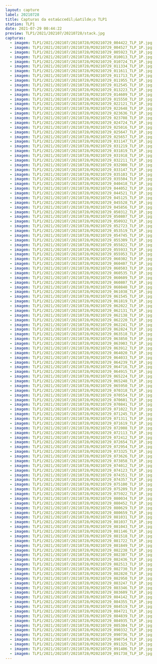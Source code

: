 ```yaml
---
layout: capture
label: 20210728
title: Capturas da esta&ccedil;&atilde;o TLP1
station: TLP1
date: 2021-07-29 00:44:22
preview: TLP1/2021/202107/20210728/stack.jpg
capturas:
  - imagem: TLP1/2021/202107/20210728/M20210729_004422_TLP_1P.jpg
  - imagem: TLP1/2021/202107/20210728/M20210729_004527_TLP_1P.jpg
  - imagem: TLP1/2021/202107/20210728/M20210729_005923_TLP_1P.jpg
  - imagem: TLP1/2021/202107/20210728/M20210729_010013_TLP_1P.jpg
  - imagem: TLP1/2021/202107/20210728/M20210729_010724_TLP_1P.jpg
  - imagem: TLP1/2021/202107/20210728/M20210729_011334_TLP_1P.jpg
  - imagem: TLP1/2021/202107/20210728/M20210729_011611_TLP_1P.jpg
  - imagem: TLP1/2021/202107/20210728/M20210729_011713_TLP_1P.jpg
  - imagem: TLP1/2021/202107/20210728/M20210729_011955_TLP_1P.jpg
  - imagem: TLP1/2021/202107/20210728/M20210729_012545_TLP_1P.jpg
  - imagem: TLP1/2021/202107/20210728/M20210729_013223_TLP_1P.jpg
  - imagem: TLP1/2021/202107/20210728/M20210729_014609_TLP_1P.jpg
  - imagem: TLP1/2021/202107/20210728/M20210729_015550_TLP_1P.jpg
  - imagem: TLP1/2021/202107/20210728/M20210729_022121_TLP_1P.jpg
  - imagem: TLP1/2021/202107/20210728/M20210729_022648_TLP_1P.jpg
  - imagem: TLP1/2021/202107/20210728/M20210729_023636_TLP_1P.jpg
  - imagem: TLP1/2021/202107/20210728/M20210729_023708_TLP_1P.jpg
  - imagem: TLP1/2021/202107/20210728/M20210729_024724_TLP_1P.jpg
  - imagem: TLP1/2021/202107/20210728/M20210729_025016_TLP_1P.jpg
  - imagem: TLP1/2021/202107/20210728/M20210729_025647_TLP_1P.jpg
  - imagem: TLP1/2021/202107/20210728/M20210729_025657_TLP_1P.jpg
  - imagem: TLP1/2021/202107/20210728/M20210729_031147_TLP_1P.jpg
  - imagem: TLP1/2021/202107/20210728/M20210729_031219_TLP_1P.jpg
  - imagem: TLP1/2021/202107/20210728/M20210729_031819_TLP_1P.jpg
  - imagem: TLP1/2021/202107/20210728/M20210729_031918_TLP_1P.jpg
  - imagem: TLP1/2021/202107/20210728/M20210729_032211_TLP_1P.jpg
  - imagem: TLP1/2021/202107/20210728/M20210729_032900_TLP_1P.jpg
  - imagem: TLP1/2021/202107/20210728/M20210729_033147_TLP_1P.jpg
  - imagem: TLP1/2021/202107/20210728/M20210729_035103_TLP_1P.jpg
  - imagem: TLP1/2021/202107/20210728/M20210729_035504_TLP_1P.jpg
  - imagem: TLP1/2021/202107/20210728/M20210729_040418_TLP_1P.jpg
  - imagem: TLP1/2021/202107/20210728/M20210729_044052_TLP_1P.jpg
  - imagem: TLP1/2021/202107/20210728/M20210729_044521_TLP_1P.jpg
  - imagem: TLP1/2021/202107/20210728/M20210729_045125_TLP_1P.jpg
  - imagem: TLP1/2021/202107/20210728/M20210729_045528_TLP_1P.jpg
  - imagem: TLP1/2021/202107/20210728/M20210729_045856_TLP_1P.jpg
  - imagem: TLP1/2021/202107/20210728/M20210729_050312_TLP_1P.jpg
  - imagem: TLP1/2021/202107/20210728/M20210729_050807_TLP_1P.jpg
  - imagem: TLP1/2021/202107/20210728/M20210729_050932_TLP_1P.jpg
  - imagem: TLP1/2021/202107/20210728/M20210729_052723_TLP_1P.jpg
  - imagem: TLP1/2021/202107/20210728/M20210729_053519_TLP_1P.jpg
  - imagem: TLP1/2021/202107/20210728/M20210729_054745_TLP_1P.jpg
  - imagem: TLP1/2021/202107/20210728/M20210729_055309_TLP_1P.jpg
  - imagem: TLP1/2021/202107/20210728/M20210729_055822_TLP_1P.jpg
  - imagem: TLP1/2021/202107/20210728/M20210729_055933_TLP_1P.jpg
  - imagem: TLP1/2021/202107/20210728/M20210729_055953_TLP_1P.jpg
  - imagem: TLP1/2021/202107/20210728/M20210729_060302_TLP_1P.jpg
  - imagem: TLP1/2021/202107/20210728/M20210729_060407_TLP_1P.jpg
  - imagem: TLP1/2021/202107/20210728/M20210729_060503_TLP_1P.jpg
  - imagem: TLP1/2021/202107/20210728/M20210729_060535_TLP_1P.jpg
  - imagem: TLP1/2021/202107/20210728/M20210729_060609_TLP_1P.jpg
  - imagem: TLP1/2021/202107/20210728/M20210729_060807_TLP_1P.jpg
  - imagem: TLP1/2021/202107/20210728/M20210729_060840_TLP_1P.jpg
  - imagem: TLP1/2021/202107/20210728/M20210729_061038_TLP_1P.jpg
  - imagem: TLP1/2021/202107/20210728/M20210729_061545_TLP_1P.jpg
  - imagem: TLP1/2021/202107/20210728/M20210729_061819_TLP_1P.jpg
  - imagem: TLP1/2021/202107/20210728/M20210729_062022_TLP_1P.jpg
  - imagem: TLP1/2021/202107/20210728/M20210729_062131_TLP_1P.jpg
  - imagem: TLP1/2021/202107/20210728/M20210729_062138_TLP_1P.jpg
  - imagem: TLP1/2021/202107/20210728/M20210729_062220_TLP_1P.jpg
  - imagem: TLP1/2021/202107/20210728/M20210729_062241_TLP_1P.jpg
  - imagem: TLP1/2021/202107/20210728/M20210729_062824_TLP_1P.jpg
  - imagem: TLP1/2021/202107/20210728/M20210729_063518_TLP_1P.jpg
  - imagem: TLP1/2021/202107/20210728/M20210729_063850_TLP_1P.jpg
  - imagem: TLP1/2021/202107/20210728/M20210729_063903_TLP_1P.jpg
  - imagem: TLP1/2021/202107/20210728/M20210729_063912_TLP_1P.jpg
  - imagem: TLP1/2021/202107/20210728/M20210729_064020_TLP_1P.jpg
  - imagem: TLP1/2021/202107/20210728/M20210729_064033_TLP_1P.jpg
  - imagem: TLP1/2021/202107/20210728/M20210729_064239_TLP_1P.jpg
  - imagem: TLP1/2021/202107/20210728/M20210729_064716_TLP_1P.jpg
  - imagem: TLP1/2021/202107/20210728/M20210729_064915_TLP_1P.jpg
  - imagem: TLP1/2021/202107/20210728/M20210729_065224_TLP_1P.jpg
  - imagem: TLP1/2021/202107/20210728/M20210729_065248_TLP_1P.jpg
  - imagem: TLP1/2021/202107/20210728/M20210729_065950_TLP_1P.jpg
  - imagem: TLP1/2021/202107/20210728/M20210729_070318_TLP_1P.jpg
  - imagem: TLP1/2021/202107/20210728/M20210729_070554_TLP_1P.jpg
  - imagem: TLP1/2021/202107/20210728/M20210729_070601_TLP_1P.jpg
  - imagem: TLP1/2021/202107/20210728/M20210729_070841_TLP_1P.jpg
  - imagem: TLP1/2021/202107/20210728/M20210729_071022_TLP_1P.jpg
  - imagem: TLP1/2021/202107/20210728/M20210729_071245_TLP_1P.jpg
  - imagem: TLP1/2021/202107/20210728/M20210729_071311_TLP_1P.jpg
  - imagem: TLP1/2021/202107/20210728/M20210729_071619_TLP_1P.jpg
  - imagem: TLP1/2021/202107/20210728/M20210729_072008_TLP_1P.jpg
  - imagem: TLP1/2021/202107/20210728/M20210729_072113_TLP_1P.jpg
  - imagem: TLP1/2021/202107/20210728/M20210729_072412_TLP_1P.jpg
  - imagem: TLP1/2021/202107/20210728/M20210729_072654_TLP_1P.jpg
  - imagem: TLP1/2021/202107/20210728/M20210729_072954_TLP_1P.jpg
  - imagem: TLP1/2021/202107/20210728/M20210729_073325_TLP_1P.jpg
  - imagem: TLP1/2021/202107/20210728/M20210729_073626_TLP_1P.jpg
  - imagem: TLP1/2021/202107/20210728/M20210729_073858_TLP_1P.jpg
  - imagem: TLP1/2021/202107/20210728/M20210729_074012_TLP_1P.jpg
  - imagem: TLP1/2021/202107/20210728/M20210729_074123_TLP_1P.jpg
  - imagem: TLP1/2021/202107/20210728/M20210729_074351_TLP_1P.jpg
  - imagem: TLP1/2021/202107/20210728/M20210729_074357_TLP_1P.jpg
  - imagem: TLP1/2021/202107/20210728/M20210729_075100_TLP_1P.jpg
  - imagem: TLP1/2021/202107/20210728/M20210729_075209_TLP_1P.jpg
  - imagem: TLP1/2021/202107/20210728/M20210729_075922_TLP_1P.jpg
  - imagem: TLP1/2021/202107/20210728/M20210729_080034_TLP_1P.jpg
  - imagem: TLP1/2021/202107/20210728/M20210729_080452_TLP_1P.jpg
  - imagem: TLP1/2021/202107/20210728/M20210729_080629_TLP_1P.jpg
  - imagem: TLP1/2021/202107/20210728/M20210729_080659_TLP_1P.jpg
  - imagem: TLP1/2021/202107/20210728/M20210729_081031_TLP_1P.jpg
  - imagem: TLP1/2021/202107/20210728/M20210729_081037_TLP_1P.jpg
  - imagem: TLP1/2021/202107/20210728/M20210729_081043_TLP_1P.jpg
  - imagem: TLP1/2021/202107/20210728/M20210729_081146_TLP_1P.jpg
  - imagem: TLP1/2021/202107/20210728/M20210729_081518_TLP_1P.jpg
  - imagem: TLP1/2021/202107/20210728/M20210729_081722_TLP_1P.jpg
  - imagem: TLP1/2021/202107/20210728/M20210729_081849_TLP_1P.jpg
  - imagem: TLP1/2021/202107/20210728/M20210729_082238_TLP_1P.jpg
  - imagem: TLP1/2021/202107/20210728/M20210729_082307_TLP_1P.jpg
  - imagem: TLP1/2021/202107/20210728/M20210729_082436_TLP_1P.jpg
  - imagem: TLP1/2021/202107/20210728/M20210729_082513_TLP_1P.jpg
  - imagem: TLP1/2021/202107/20210728/M20210729_082730_TLP_1P.jpg
  - imagem: TLP1/2021/202107/20210728/M20210729_082820_TLP_1P.jpg
  - imagem: TLP1/2021/202107/20210728/M20210729_082950_TLP_1P.jpg
  - imagem: TLP1/2021/202107/20210728/M20210729_083247_TLP_1P.jpg
  - imagem: TLP1/2021/202107/20210728/M20210729_083346_TLP_1P.jpg
  - imagem: TLP1/2021/202107/20210728/M20210729_083609_TLP_1P.jpg
  - imagem: TLP1/2021/202107/20210728/M20210729_084142_TLP_1P.jpg
  - imagem: TLP1/2021/202107/20210728/M20210729_084355_TLP_1P.jpg
  - imagem: TLP1/2021/202107/20210728/M20210729_084519_TLP_1P.jpg
  - imagem: TLP1/2021/202107/20210728/M20210729_084721_TLP_1P.jpg
  - imagem: TLP1/2021/202107/20210728/M20210729_084839_TLP_1P.jpg
  - imagem: TLP1/2021/202107/20210728/M20210729_084935_TLP_1P.jpg
  - imagem: TLP1/2021/202107/20210728/M20210729_085304_TLP_1P.jpg
  - imagem: TLP1/2021/202107/20210728/M20210729_090332_TLP_1P.jpg
  - imagem: TLP1/2021/202107/20210728/M20210729_090736_TLP_1P.jpg
  - imagem: TLP1/2021/202107/20210728/M20210729_090754_TLP_1P.jpg
  - imagem: TLP1/2021/202107/20210728/M20210729_091325_TLP_1P.jpg
  - imagem: TLP1/2021/202107/20210728/M20210729_091406_TLP_1P.jpg
  - imagem: TLP1/2021/202107/20210728/M20210729_091738_TLP_1P.jpg
---
```

